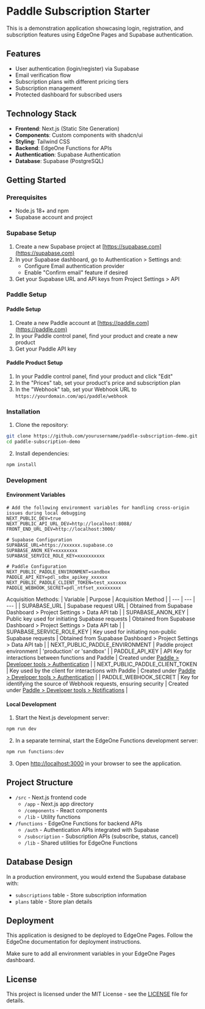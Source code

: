 # Paddle Subscription Starter

This is a demonstration application showcasing login, registration, and subscription features using EdgeOne Pages and Supabase authentication.

## Features

- User authentication (login/register) via Supabase
- Email verification flow
- Subscription plans with different pricing tiers
- Subscription management
- Protected dashboard for subscribed users

## Technology Stack

- **Frontend**: Next.js (Static Site Generation)
- **Components**: Custom components with shadcn/ui
- **Styling**: Tailwind CSS
- **Backend**: EdgeOne Functions for APIs
- **Authentication**: Supabase Authentication
- **Database**: Supabase (PostgreSQL)

## Getting Started

### Prerequisites

- Node.js 18+ and npm
- Supabase account and project

### Supabase Setup

1. Create a new Supabase project at [https://supabase.com](https://supabase.com)
2. In your Supabase dashboard, go to Authentication > Settings and:
   - Configure Email authentication provider
   - Enable "Confirm email" feature if desired
3. Get your Supabase URL and API keys from Project Settings > API

### Paddle Setup
#### Paddle Setup

1. Create a new Paddle account at [https://paddle.com](https://paddle.com)
2. In your Paddle control panel, find your product and create a new product
3. Get your Paddle API key

#### Paddle Product Setup

1. In your Paddle control panel, find your product and click "Edit"
2. In the "Prices" tab, set your product's price and subscription plan
3. In the "Webhook" tab, set your Webhook URL to `https://yourdomain.com/api/paddle/webhook`

### Installation

1. Clone the repository:

```bash
git clone https://github.com/yourusername/paddle-subscription-demo.git
cd paddle-subscription-demo
```

2. Install dependencies:

```bash
npm install
```

### Development

#### Environment Variables
```
# Add the following environment variables for handling cross-origin issues during local debugging
NEXT_PUBLIC_DEV=true
NEXT_PUBLIC_API_URL_DEV=http://localhost:8088/
FRONT_END_URL_DEV=http://localhost:3000/

# Supabase Configuration
SUPABASE_URL=https://xxxxxx.supabase.co
SUPABASE_ANON_KEY=xxxxxxxx
SUPABASE_SERVICE_ROLE_KEY=xxxxxxxxxx

# Paddle Configuration
NEXT_PUBLIC_PADDLE_ENVIRONMENT=sandbox
PADDLE_API_KEY=pdl_sdbx_apikey_xxxxxx
NEXT_PUBLIC_PADDLE_CLIENT_TOKEN=test_xxxxxxx
PADDLE_WEBHOOK_SECRET=pdl_ntfset_xxxxxxxxx
```

Acquisition Methods:
| Variable | Purpose | Acquisition Method |
| --- | --- | --- |
| SUPABASE_URL | Supabase request URL | Obtained from Supabase Dashboard > Project Settings > Data API tab |
| SUPABASE_ANON_KEY | Public key used for initiating Supabase requests | Obtained from Supabase Dashboard > Project Settings > Data API tab |
| SUPABASE_SERVICE_ROLE_KEY | Key used for initiating non-public Supabase requests | Obtained from Supabase Dashboard > Project Settings > Data API tab |
| NEXT_PUBLIC_PADDLE_ENVIRONMENT | Paddle project environment | 'production' or 'sandbox' |
| PADDLE_API_KEY | API Key for interactions between functions and Paddle | Created under [Paddle > Developer tools > Authentication](https://sandbox-vendors.paddle.com/authentication-v2) |
| NEXT_PUBLIC_PADDLE_CLIENT_TOKEN | Key used by the client for interactions with Paddle | Created under [Paddle > Developer tools > Authentication](https://sandbox-vendors.paddle.com/authentication-v2) |
| PADDLE_WEBHOOK_SECRET | Key for identifying the source of Webhook requests, ensuring security | Created under [Paddle > Developer tools > Notifications](https://sandbox-vendors.paddle.com/notifications) |

#### Local Development

1. Start the Next.js development server:

```bash
npm run dev
```

2. In a separate terminal, start the EdgeOne Functions development server:

```bash
npm run functions:dev
```

3. Open [http://localhost:3000](http://localhost:3000) in your browser to see the application.

## Project Structure

- `/src` - Next.js frontend code
  - `/app` - Next.js app directory
  - `/components` - React components
  - `/lib` - Utility functions
- `/functions` - EdgeOne Functions for backend APIs
  - `/auth` - Authentication APIs integrated with Supabase
  - `/subscription` - Subscription APIs (subscribe, status, cancel)
  - `/lib` - Shared utilities for EdgeOne Functions

## Database Design

In a production environment, you would extend the Supabase database with:

- `subscriptions` table - Store subscription information
- `plans` table - Store plan details

## Deployment

This application is designed to be deployed to EdgeOne Pages. Follow the EdgeOne documentation for deployment instructions.

Make sure to add all environment variables in your EdgeOne Pages dashboard.

## License

This project is licensed under the MIT License - see the [LICENSE](LICENSE) file for details.
